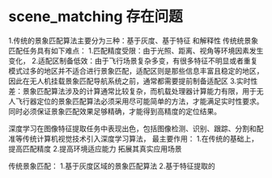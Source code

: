 # scene_matching 存在问题
1.传统的景象匹配算法主要分为三种：基于灰度、基于特征 和解释性
传统统景象匹配任务具有如下难点：
  1.匹配精度受限：由于光照、距离、视角等环境因素发生变化，
  2.适配区制备低效：由于飞行场景复杂多变，有很多特征不明显或者重复模式过多的地区并不适合进行景象匹配，适配区则是那些信息丰富且稳定的地区，因此在无人机挂载景象匹配导航系统之前，通常都需要提前制备适配区
  3.实时性差：景象匹配算法涉及的计算通常比较复杂，而机载处理器计算能力有限，用于无人飞行器定位的景象匹配算法必须采用尽可能简单的方法，才能满足实时性要求。同时必须保证景象匹配效果足够精确，才能得到高精度的定位结果。

  深度学习在图像特征提取任务中表现出色，包括图像检测、识别、跟踪、分割和配准等传统计算机视觉技术引入深度学习算法，
  最主要作用：
  1.在传统的基础上，提高匹配精度
  2.提高环境适应能力 拓展其真实应用场景

  传统景象匹配：
  1.基于灰度区域的景象匹配算法
  2.基于特征提取的
  
